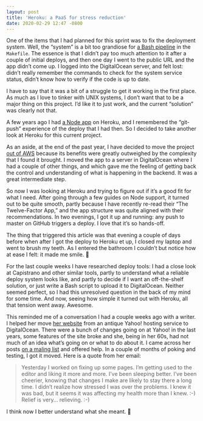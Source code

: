 ```yaml
---
layout: post
title: 'Heroku: a PaaS for stress reduction'
date: 2020-02-29 12:47 -0800
---
```


One of the items that I had planned for this sprint was to fix the deployment system. Well, the “system” is a bit too grandiose for [a Bash pipeline][1] in the `Makefile`. The essence is that I didn’t pay too much attention to it after a couple of initial deploys, and then one day I went to the public URL and the app didn’t come up. I logged into the DigitalOcean server, and felt lost: didn’t really remember the commands to check for the system service status, didn’t know how to verify if the code is up to date.

[1]: https://github.com/gurdiga/repetitor.tsx/blob/10bb87f/Makefile#L139-L145

I have to say that it was a bit of a struggle to get it working in the first place. As much as I love to tinker with UNIX systems, I don’t want that to be a major thing on this project. I’d like it to just work, and the current “solution” was clearly not that.

A few years ago I had [a Node app][2] on Heroku, and I remembered the “git-push” experience of the deploy that I had then. So I decided to take another look at Heroku for this current project.

[2]: https://github.com/gurdiga/pinj-search-engine

As an aside, at the end of the past year, I have decided to move the project [out of AWS][3] because its benefits were greatly outweighed by the complexity that I found it brought. I moved the app to a server in DigitalOcean where I had a couple of other things, and which gave me the feeling of getting back the control and understanding of what is happening in the backend. It was a great intermediate step.

[3]: https://github.com/gurdiga/repetitor.tsx/commit/a6890d6862de60ca0bf7d712e4b1569630bc5f59

So now I was looking at Heroku and trying to figure out if it’s a good fit for what I need. After going through a few guides on Node support, it turned out to be quite smooth, partly because I have recently re-read their “The Twelve-Factor App,” and the app structure was quite aligned with their recommendations. In two evenings, I got it up and running: any push to master on GitHub triggers a deploy. I love that it’s so hands-off.

The thing that triggered this article was that evening a couple of days before when after I got the deploy to Heroku et up, I closed my laptop and went to brush my teeth. As I entered the bathroom I couldn’t but notice how at ease I felt: it made me smile. 🙂

For the last couple weeks I have researched deploy tools: I had a close look at Capistrano and other similar tools, partly to understand what a reliable deploy system looks like, and partly to decide if I want an off-the-shelf solution, or just write a Bash script to upload it to DigitalOcean. Neither seemed perfect, so I had this unresolved question in the back of my mind for some time. And now, seeing how simple it turned out with Heroku, all that tension went away. Awesome.

This reminded me of a conversation I had a couple weeks ago with a writer. I helped her move [her website][4] from an antique Yahoo! hosting service to DigitalOcean. There were a bunch of changes going on at Yahoo! in the last years, some features of the site broke and she, being in her 60s, had not much of an idea what’s going on or what to do about it. I came across her posts [on a maling list][5] and offered help. In a couple of months of poking and testing, I got it moved. Here is a quote from her email:

[4]: https://sandradodd.com/
[5]: https://groups.io/g/AlwaysLearning

> Yesterday I worked on fixing up some pages. I’m getting used to the editor and liking it more and more.  I’ve been sleeping better. I’ve been cheerier, knowing that changes I make are likely to stay there a long time. I didn’t realize how stressed I was over the problems. I knew it was bad, but it seems it was affecting my health more than I knew. :-)
> Relief is very… relieving. :-)

I think now I better understand what she meant. 🙂
